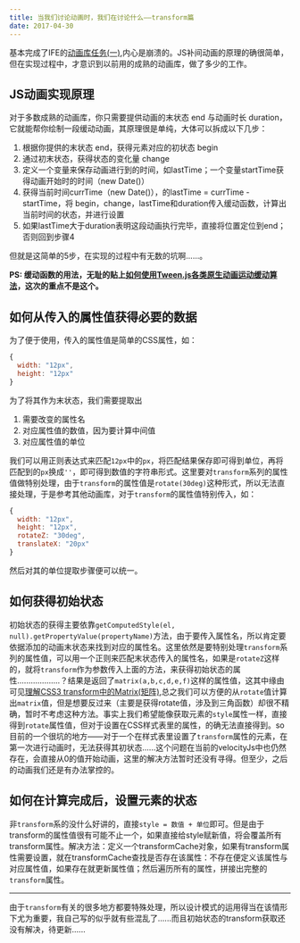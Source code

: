 ```yaml
---
title: 当我们讨论动画时，我们在讨论什么——transform篇
date: 2017-04-30
---
```


基本完成了IFE的[动画库任务(一)](http://ife.baidu.com/course/detail/id/52),内心是崩溃的。JS补间动画的原理的确很简单，但在实现过程中，才意识到以前用的成熟的动画库，做了多少的工作。

## JS动画实现原理

对于多数成熟的动画库，你只需要提供动画的末状态 end 与动画时长 duration，它就能帮你绘制一段缓动动画，其原理很是单纯，大体可以拆成以下几步：

1. 根据你提供的末状态 end，获得元素对应的初状态 begin
2. 通过初末状态，获得状态的变化量 change
3. 定义一个变量来保存动画进行到的时间，如lastTime；一个变量startTime获得动画开始时的时间（new Date()）
4. 获得当前时间currTime（new Date()），的lastTime = currTime - startTime，将 begin，change，lastTime和duration传入缓动函数，计算出当前时间的状态，并进行设置
5. 如果lastTime大于duration表明这段动画执行完毕，直接将位置定位到end；否则回到步骤4

但就是这简单的5步，在实现的过程中有无数的坑啊......。

**PS: 缓动函数的用法，无耻的贴上[如何使用Tween.js各类原生动画运动缓动算法](http://www.zhangxinxu.com/wordpress/2016/12/how-use-tween-js-animation-easing/)，这次的重点不是这个。**

##  如何从传入的属性值获得必要的数据

为了便于使用，传入的属性值是简单的CSS属性，如：

```javascript
{
  width: "12px",
  height: "12px"
}
```

为了将其作为末状态，我们需要提取出

1. 需要改变的属性名
2. 对应属性值的数值，因为要计算中间值
3. 对应属性值的单位

我们可以用正则表达式来匹配`12px`中的`px`，将匹配结果保存即可得到单位，再将匹配到的`px`换成`''`，即可得到数值的字符串形式。这里要对`transform`系列的属性值做特别处理，由于`transform`的属性值是`rotate(30deg)`这种形式，所以无法直接处理，于是参考其他动画库，对于`transform`的属性值特别传入，如：

```javascript
{
  width: "12px",
  height: "12px",
  rotateZ: "30deg",
  translateX: "20px"
}
```

然后对其的单位提取步骤便可以统一。

 ## 如何获得初始状态

初始状态的获得主要依靠`getComputedStyle(el, null).getPropertyValue(propertyName)`方法，由于要传入属性名，所以肯定要依据添加的动画末状态来找到对应的属性名。这里依然是要特别处理`transform`系列的属性值，可以用一个正则来匹配末状态传入的属性名，如果是`rotateZ`这样的，就将`transform`作为参数传入上面的方法，来获得初始状态的属性...................？结果是返回了`matrix(a,b,c,d,e,f)`这样的属性值，这其中缘由可见[理解CSS3 transform中的Matrix(矩阵)](http://www.zhangxinxu.com/wordpress/2012/06/css3-transform-matrix-%E7%9F%A9%E9%98%B5/),总之我们可以方便的从`rotate`值计算出`matrix`值，但是想要反过来（主要是获得rotate值，涉及到三角函数）却很不精确，暂时不考虑这种方法。事实上我们希望能像获取元素的`style`属性一样，直接得到`rotate`属性值，但对于设置在CSS样式表里的属性，的确无法直接得到。so目前的一个很坑的地方——对于一个在样式表里设置了`transform`属性的元素，在第一次进行动画时，无法获得其初状态......这个问题在当前的velocityJs中也仍然存在，会直接从0的值开始动画，这里的解决方法暂时还没有寻得。但至少，之后的动画我们还是有办法掌控的。

## 如何在计算完成后，设置元素的状态

非`transform`系的没什么好讲的，直接`style = 数值 + 单位`即可。但是由于transform的属性值很有可能不止一个，如果直接给style赋新值，将会覆盖所有transform属性。解决方法：定义一个transformCache对象，如果有transform属性需要设置，就在transformCache查找是否存在该属性：不存在便定义该属性与对应属性值，如果存在就更新属性值；然后遍历所有的属性，拼接出完整的`transform`属性。

---

由于`transform`有关的很多地方都要特殊处理，所以设计模式的运用得当在该情形下尤为重要，我自己写的似乎就有些混乱了......而且初始状态的transform获取还没有解决，待更新......